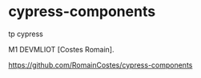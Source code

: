 # cypress-components
tp cypress

M1 DEVMLIOT [Costes Romain].

https://github.com/RomainCostes/cypress-components
